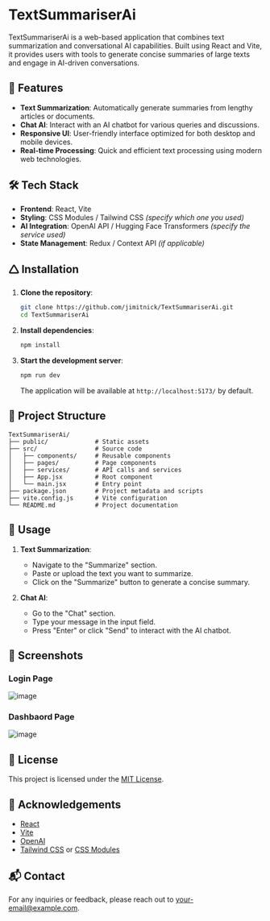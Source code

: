 # TextSummariserAi

TextSummariserAi is a web-based application that combines text summarization and conversational AI capabilities. Built using React and Vite, it provides users with tools to generate concise summaries of large texts and engage in AI-driven conversations.

## 🚀 Features

* **Text Summarization**: Automatically generate summaries from lengthy articles or documents.
* **Chat AI**: Interact with an AI chatbot for various queries and discussions.
* **Responsive UI**: User-friendly interface optimized for both desktop and mobile devices.
* **Real-time Processing**: Quick and efficient text processing using modern web technologies.

## 🛠️ Tech Stack

* **Frontend**: React, Vite
* **Styling**: CSS Modules / Tailwind CSS *(specify which one you used)*
* **AI Integration**: OpenAI API / Hugging Face Transformers *(specify the service used)*
* **State Management**: Redux / Context API *(if applicable)*

## 🛆 Installation

1. **Clone the repository**:

   ```bash
   git clone https://github.com/jimitnick/TextSummariserAi.git
   cd TextSummariserAi
   ```

2. **Install dependencies**:

   ```bash
   npm install
   ```

3. **Start the development server**:

   ```bash
   npm run dev
   ```

   The application will be available at `http://localhost:5173/` by default.

## 📁 Project Structure

```
TextSummariserAi/
├── public/             # Static assets
├── src/                # Source code
│   ├── components/     # Reusable components
│   ├── pages/          # Page components
│   ├── services/       # API calls and services
│   ├── App.jsx         # Root component
│   └── main.jsx        # Entry point
├── package.json        # Project metadata and scripts
├── vite.config.js      # Vite configuration
└── README.md           # Project documentation
```

## 🤖 Usage

1. **Text Summarization**:

   * Navigate to the "Summarize" section.
   * Paste or upload the text you want to summarize.
   * Click on the "Summarize" button to generate a concise summary.

2. **Chat AI**:

   * Go to the "Chat" section.
   * Type your message in the input field.
   * Press "Enter" or click "Send" to interact with the AI chatbot.

## 📸 Screenshots
### Login Page
![image](https://github.com/user-attachments/assets/2ab005a2-c735-4354-9c79-5f9b0e91e16b)
### Dashbaord Page
![image](https://github.com/user-attachments/assets/2432795b-8e3c-4e00-b4e8-4cd4f3a29974)


## 📄 License

This project is licensed under the [MIT License](LICENSE).

## 🙌 Acknowledgements

* [React](https://reactjs.org/)
* [Vite](https://vitejs.dev/)
* [OpenAI](https://openai.com/) 
* [Tailwind CSS](https://tailwindcss.com/) or [CSS Modules](https://github.com/css-modules/css-modules)

## 📬 Contact

For any inquiries or feedback, please reach out to [your-email@example.com](mailto:abhijith091006@gmail.com).
